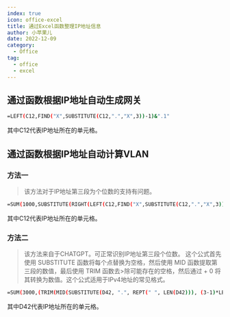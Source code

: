 ```yaml
---
index: true
icon: office-excel
title: 通过Excel函数整理IP地址信息
author: 小苹果儿
date: 2022-12-09
category:
  - Office
tag:
  - office
  - excel
---
```


## 通过函数根据IP地址自动生成网关

```bash
=LEFT(C12,FIND("X",SUBSTITUTE(C12,".","X",3))-1)&".1"
```

其中C12代表IP地址所在的单元格。

## 通过函数根据IP地址自动计算VLAN

### 方法一

> 该方法对于IP地址第三段为个位数的支持有问题。

```bash
=SUM(1000,SUBSTITUTE(RIGHT(LEFT(C12,FIND("X",SUBSTITUTE(C12,".","X",3))-1),FIND("X",SUBSTITUTE(C12,".","X",1))),".",""))
```

其中C12代表IP地址所在的单元格。

### 方法二

>该方法来自于CHATGPT。可正常识别IP地址第三段个位数。
>这个公式首先使用 SUBSTITUTE 函数将每个点替换为空格，然后使用 MID 函数提取第三段的数值，最后使用 TRIM 函数去>除可能存在的空格，然后通过 + 0 将其转换为数值。这个公式适用于IPv4地址的常见格式。

```bash
=SUM(3000,(TRIM(MID(SUBSTITUTE(D42, ".", REPT(" ", LEN(D42))), (3-1)*LEN(D42)+1, LEN(D42))) + 0))
```

其中D42代表IP地址所在的单元格。


